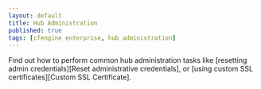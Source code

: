 ```yaml
---
layout: default
title: Hub Administration
published: true
tags: [cfengine enterprise, hub administration]
---
```


Find out how to perform common hub administration tasks like
[resetting admin credentials][Reset administrative credentials], or
[using custom SSL certificates][Custom SSL Certificate].

